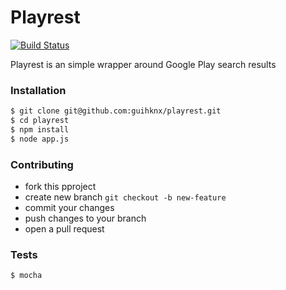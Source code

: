 # Playrest
[![Build Status](https://travis-ci.org/guihknx/playrest.svg?branch=master)](https://travis-ci.org/guihknx/playrest)

Playrest is an simple wrapper around Google Play search results

### Installation

```sh
$ git clone git@github.com:guihknx/playrest.git
$ cd playrest
$ npm install
$ node app.js
```


### Contributing
* fork this pproject
* create new branch ``git checkout -b new-feature``
* commit your changes
* push changes to your branch
* open a pull request


### Tests
```sh
$ mocha
```
